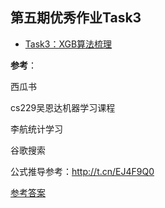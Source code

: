 ## 第五期优秀作业Task3

* [Task3：XGB算法梳理](https://zhuanlan.zhihu.com/p/58221959)

**参考**：

西瓜书
          
cs229吴恩达机器学习课程
           
李航统计学习
           
谷歌搜索

公式推导参考：http://t.cn/EJ4F9Q0

[参考答案](./../参考答案)